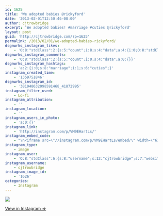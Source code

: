 ```yaml
---
id: 1625
title: 'We adopted babies @rickyford'
date: '2013-02-01T12:50:46-08:00'
author: cjtrowbridge
excerpt: 'We adopted babies! #marriage #cuties @rickyford'
layout: post
guid: 'http://cjtrowbridge.com/?p=1625'
permalink: /2013/02/01/we-adopted-babies-rickyford/
dsgnwrks_instagram_likes:
    - 'O:8:"stdClass":2:{s:5:"count";i:8;s:4:"data";a:4:{i:0;O:8:"stdClass":4:{s:8:"username";s:14:"jessmarieleahy";s:15:"profile_picture";s:106:"https://igcdn-photos-f-a.akamaihd.net/hphotos-ak-xaf1/t51.2885-19/10560972_344548449082453_479117528_a.jpg";s:2:"id";s:8:"14324499";s:9:"full_name";s:4:"Jess";}i:1;O:8:"stdClass":4:{s:8:"username";s:13:"instabobbyray";s:15:"profile_picture";s:107:"https://igcdn-photos-h-a.akamaihd.net/hphotos-ak-xaf1/t51.2885-19/10914592_1530154027254711_864915690_a.jpg";s:2:"id";s:8:"31447051";s:9:"full_name";s:12:"Bobby Mccuan";}i:2;O:8:"stdClass":4:{s:8:"username";s:14:"jeremytrautman";s:15:"profile_picture";s:84:"https://instagramimages-a.akamaihd.net/profiles/profile_19935397_75sq_1377018608.jpg";s:2:"id";s:8:"19935397";s:9:"full_name";s:15:"Jeremy Trautman";}i:3;O:8:"stdClass":4:{s:8:"username";s:15:"carlos_shot_you";s:15:"profile_picture";s:108:"https://igcdn-photos-a-a.akamaihd.net/hphotos-ak-xfa1/t51.2885-19/10899278_1525294997755640_1566858061_a.jpg";s:2:"id";s:8:"22008759";s:9:"full_name";s:17:"CarlosShotYou.com";}}}'
dsgnwrks_instagram_comments:
    - 'O:8:"stdClass":2:{s:5:"count";i:0;s:4:"data";a:0:{}}'
dsgnwrks_instagram_hashtags:
    - 'a:2:{i:0;s:8:"marriage";i:1;s:6:"cuties";}'
instagram_created_time:
    - '1359751846'
dsgnwrks_instagram_id:
    - '381948632098591468_41872995'
instagram_filter_used:
    - Lo-fi
instagram_attribution:
    - ''
instagram_location:
    - ''
instagram_users_in_photo:
    - 'a:0:{}'
instagram_link:
    - 'http://instagram.com/p/VM9EHartLs/'
instagram_embed_code:
    - "\n<iframe src=\"//instagram.com/p/VM9EHartLs/embed/\" width=\"612\" height=\"710\" frameborder=\"0\" scrolling=\"no\" allowtransparency=\"true\"></iframe>\n"
instagram_type:
    - image
instagram_user:
    - 'O:8:"stdClass":6:{s:8:"username";s:12:"cjtrowbridge";s:7:"website";s:0:"";s:15:"profile_picture";s:103:"https://igcdn-photos-f-a.akamaihd.net/hphotos-ak-xpa1/t51.2885-19/925559_452430704897917_67836701_a.jpg";s:9:"full_name";s:13:"CJ Trowbridge";s:3:"bio";s:0:"";s:2:"id";s:8:"41872995";}'
instagram_username:
    - cjtrowbridge
instagram_image_id:
    - '1626'
categories:
    - Instagram
---
```


[![](http://blog.cjtrowbridge.com/wp-content/uploads/2013/02/0d9d44006cb111e2969522000a9f14e8_7.jpg)](http://instagram.com/p/VM9EHartLs/)

[View in Instagram ⇒](http://instagram.com/p/VM9EHartLs/)